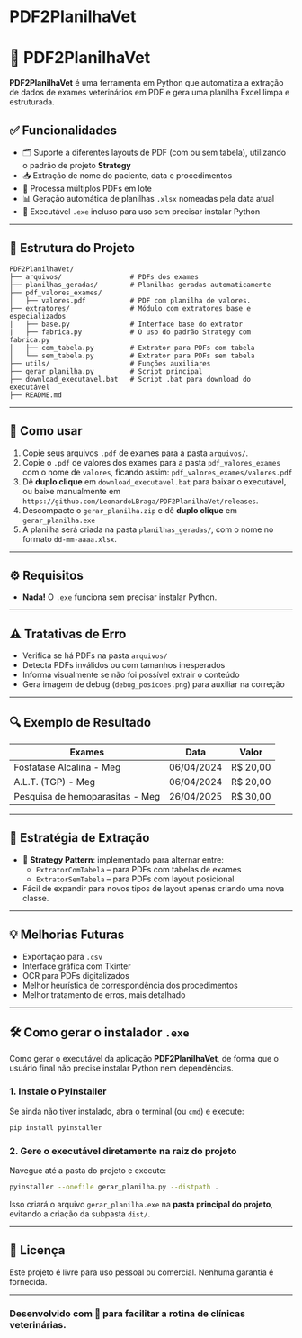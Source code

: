 # PDF2PlanilhaVet

# 🐾 PDF2PlanilhaVet

**PDF2PlanilhaVet** é uma ferramenta em Python que automatiza a extração de dados de exames veterinários em PDF e gera uma planilha Excel limpa e estruturada.

## ✅ Funcionalidades

- 🗂️ Suporte a diferentes layouts de PDF (com ou sem tabela), utilizando o padrão de projeto **Strategy**
- 📥 Extração de nome do paciente, data e procedimentos
- 🔄 Processa múltiplos PDFs em lote
- 📊 Geração automática de planilhas `.xlsx` nomeadas pela data atual
- 📌 Executável `.exe` incluso para uso sem precisar instalar Python

---

## 📁 Estrutura do Projeto

```plaintext
PDF2PlanilhaVet/
├── arquivos/                 # PDFs dos exames
├── planilhas_geradas/        # Planilhas geradas automaticamente
├── pdf_valores_exames/       
│   ├── valores.pdf           # PDF com planilha de valores.
├── extratores/               # Módulo com extratores base e especializados
│   ├── base.py               # Interface base do extrator
|   ├── fabrica.py            # O uso do padrão Strategy com fabrica.py
│   ├── com_tabela.py         # Extrator para PDFs com tabela
│   └── sem_tabela.py         # Extrator para PDFs sem tabela
├── utils/                    # Funções auxiliares
├── gerar_planilha.py         # Script principal
├── download_executavel.bat   # Script .bat para download do executável
├── README.md
```

---

## 🚀 Como usar

1. Copie seus arquivos `.pdf` de exames para a pasta `arquivos/`.
2. Copie o `.pdf` de valores dos exames para a pasta `pdf_valores_exames` com o nome de `valores`, ficando assim: `pdf_valores_exames/valores.pdf`
3. Dê **duplo clique** em `download_executavel.bat` para baixar o executável, ou baixe manualmente em `https://github.com/LeonardoLBraga/PDF2PlanilhaVet/releases`.
4. Descompacte o `gerar_planilha.zip` e dê **duplo clique** em `gerar_planilha.exe`
5. A planilha será criada na pasta `planilhas_geradas/`, com o nome no formato `dd-mm-aaaa.xlsx`.

---

## ⚙️ Requisitos

- **Nada!** O `.exe` funciona sem precisar instalar Python.

---

## ⚠️ Tratativas de Erro

- Verifica se há PDFs na pasta `arquivos/`
- Detecta PDFs inválidos ou com tamanhos inesperados
- Informa visualmente se não foi possível extrair o conteúdo
- Gera imagem de debug (`debug_posicoes.png`) para auxiliar na correção

---

## 🔍 Exemplo de Resultado

| Exames                           | Data       | Valor    |
|----------------------------------|------------|----------|
| Fosfatase Alcalina - Meg         | 06/04/2024 | R$ 20,00 |
| A.L.T. (TGP) - Meg               | 06/04/2024 | R$ 20,00 |
| Pesquisa de hemoparasitas - Meg | 26/04/2025 | R$ 30,00 |

---

## 🧠 Estratégia de Extração

- 🧩 **Strategy Pattern**: implementado para alternar entre:
  - `ExtratorComTabela` – para PDFs com tabelas de exames
  - `ExtratorSemTabela` – para PDFs com layout posicional
- Fácil de expandir para novos tipos de layout apenas criando uma nova classe.

---

## 💡 Melhorias Futuras

- Exportação para `.csv`
- Interface gráfica com Tkinter
- OCR para PDFs digitalizados
- Melhor heurística de correspondência dos procedimentos
- Melhor tratamento de erros, mais detalhado

---

## 🛠️ Como gerar o instalador `.exe`

 Como gerar o executável da aplicação **PDF2PlanilhaVet**, de forma que o usuário final não precise instalar Python nem dependências.

### 1. Instale o PyInstaller

Se ainda não tiver instalado, abra o terminal (ou `cmd`) e execute:

```bash
pip install pyinstaller
```

### 2. Gere o executável diretamente na raiz do projeto

Navegue até a pasta do projeto e execute:

```bash
pyinstaller --onefile gerar_planilha.py --distpath .
```

Isso criará o arquivo `gerar_planilha.exe` na **pasta principal do projeto**, evitando a criação da subpasta `dist/`.

---
## 📜 Licença

Este projeto é livre para uso pessoal ou comercial. Nenhuma garantia é fornecida.

---
### Desenvolvido com 💚 para facilitar a rotina de clínicas veterinárias.
